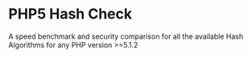 PHP5 Hash Check
==========

A speed benchmark and security comparison for all the available Hash Algorithms for any PHP version >=5.1.2
